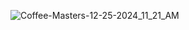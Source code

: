 ![Coffee-Masters-12-25-2024_11_21_AM](https://github.com/user-attachments/assets/9292c146-abed-4350-a669-5260049029cd)

